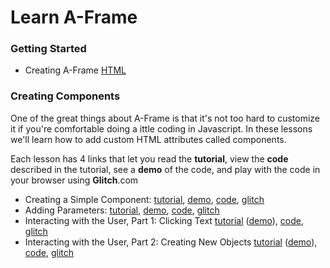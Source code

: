 # Learn A-Frame  
   
### Getting Started
- Creating A-Frame [HTML](basic/getting-started.html)

### Creating Components

One of the great things about A-Frame is that it's not too hard to customize it if you're comfortable doing a ittle coding in Javascript.  In these lessons we'll learn how to add custom HTML attributes called components.

Each lesson has 4 links that let you read the **tutorial**, view the **code** described in the tutorial, see a **demo** of the code, and play with the code in your browser using **Glitch**.com

- Creating a Simple Component: [tutorial](coding/components/10-basic-component.html), [demo](coding/components/code/00-whats-bugging-me.html),  [code](),  [glitch]()
- Adding Parameters:  [tutorial](coding/components/20-parameters.html), [demo](coding/components/code/20-parameters.html), [code](), [glitch]()
- Interacting with the User, Part 1: Clicking Text [tutorial](coding/components/30-clickable.html) ([demo](coding/components/30-clickable.html)), [code](), [glitch]()
- Interacting with the User, Part 2: Creating New Objects [tutorial](coding/components/30-clickable-2.html) ([demo](coding/components/30-clickable-2.html)), [code](), [glitch]()

<!-- ### Creating Custom Primitives A.K.A. HTML Tags -->

<!-- Not only can you create HTML attributes, you can also create your own HTML tags, called primitives. These lessons will show you how.
- [primitive](coding/primitives/code/020-gblock-primitive.html)
- [google block](coding/primitives/code/010-gblock.html)
- [furniture](coding/primitives/code/030-furniture.html) -->
